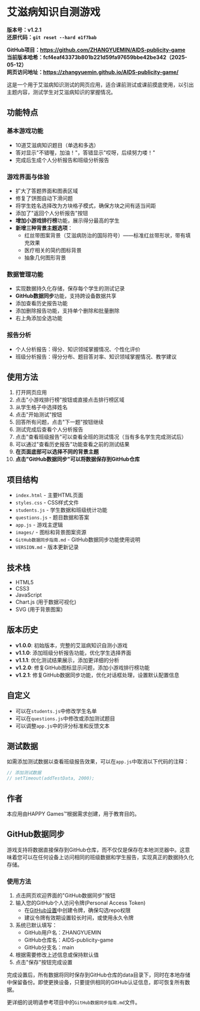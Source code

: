# 艾滋病知识自测游戏

**版本号：v1.2.1**  
**还原代码：`git reset --hard e1f7bab`**

**GitHub项目：https://github.com/ZHANGYUEMIN/AIDS-publicity-game**  
**当前版本哈希：fcf4eaf43373b801b221d59fa97659bbe42be342（2025-05-12）**  
**网页访问地址：https://zhangyuemin.github.io/AIDS-publicity-game/**

这是一个用于艾滋病知识测试的网页应用，适合课前测试或课前摸底使用，以引出主题内容，测试学生对艾滋病知识的掌握情况。

## 功能特点

### 基本游戏功能
- 10道艾滋病知识题目（单选和多选）
- 答对显示"不错喔，加油！"，答错显示"哎呀，后续努力喽！"
- 完成后生成个人分析报告和班级分析报告

### 游戏界面与体验
- 扩大了答题界面和图表区域
- 修复了饼图自动下滑问题
- 将学生姓名选择改为方块格子模式，确保方块之间有适当间距
- 添加了"返回个人分析报告"按钮
- **增加小游戏排行榜**功能，展示得分最高的学生
- **新增三种背景主题选项**：
  - 红丝带图案背景（艾滋病防治的国际符号）——标准红丝带形状，带有填充效果
  - 医疗相关的简约图标背景
  - 抽象几何图形背景

### 数据管理功能
- 实现数据持久化存储，保存每个学生的测试记录
- **GitHub数据同步**功能，支持跨设备数据共享
- 添加查看历史报告功能
- 添加删除报告功能，支持单个删除和批量删除
- 右上角添加全选功能

### 报告分析
- 个人分析报告：得分、知识领域掌握情况、个性化评价
- 班级分析报告：得分分布、题目答对率、知识领域掌握情况、教学建议

## 使用方法

1. 打开网页应用
2. 点击"小游戏排行榜"按钮或直接点击排行榜区域
3. 从学生格子中选择姓名
4. 点击"开始测试"按钮
5. 回答所有问题，点击"下一题"按钮继续
6. 测试完成后查看个人分析报告
7. 点击"查看班级报告"可以查看全班的测试情况（当有多名学生完成测试后）
8. 可以通过"查看历史报告"功能查看之前的测试结果
9. **在页面底部可以选择不同的背景主题**
10. **点击"GitHub数据同步"可以将数据保存到GitHub仓库**

## 项目结构

- `index.html` - 主要HTML页面
- `styles.css` - CSS样式文件
- `students.js` - 学生数据和班级统计功能
- `questions.js` - 题目数据和答案
- `app.js` - 游戏主逻辑
- `images/` - 图标和背景图案资源
- `GitHub数据同步指南.md` - GitHub数据同步功能使用说明
- `VERSION.md` - 版本更新记录

## 技术栈

- HTML5
- CSS3
- JavaScript
- Chart.js (用于数据可视化)
- SVG (用于背景图案)

## 版本历史

- **v1.0.0**: 初始版本，完整的艾滋病知识自测小游戏
- **v1.1.0**: 添加班级分析报告功能，优化学生选择界面
- **v1.1.1**: 优化测试结果展示，添加更详细的分析
- **v1.2.0**: 修复GitHub图标显示问题，添加小游戏排行榜功能
- **v1.2.1**: 修复GitHub数据同步功能，优化对话框处理，设置默认配置信息

## 自定义

- 可以在`students.js`中修改学生名单
- 可以在`questions.js`中修改或添加测试题目
- 可以调整`app.js`中的评分标准和反馈文本

## 测试数据

如需添加测试数据以查看班级报告效果，可以在`app.js`中取消以下代码的注释：

```javascript
// 添加测试数据
// setTimeout(addTestData, 2000);
```

## 作者

本应用由HAPPY Games™根据需求创建，用于教育目的。

## GitHub数据同步

游戏支持将数据直接保存到GitHub仓库，而不仅仅是保存在本地浏览器中。这意味着您可以在任何设备上访问相同的班级数据和学生报告，实现真正的数据持久化存储。

### 使用方法

1. 点击网页欢迎界面的"GitHub数据同步"按钮
2. 输入您的GitHub个人访问令牌(Personal Access Token)
   - 在[GitHub设置](https://github.com/settings/tokens)中创建令牌，确保勾选repo权限
   - 建议令牌有效期设置较长时间，或使用永久令牌
3. 系统已默认填写：
   - GitHub用户名：ZHANGYUEMIN
   - GitHub仓库名：AIDS-publicity-game
   - GitHub分支名：main
4. 根据需要修改上述信息或保持默认值
5. 点击"保存"按钮完成设置

完成设置后，所有数据将同时保存到GitHub仓库的data目录下，同时在本地存储中保留备份。即使更换设备，只要提供相同的GitHub认证信息，即可恢复所有数据。

更详细的说明请参考项目中的`GitHub数据同步指南.md`文件。 